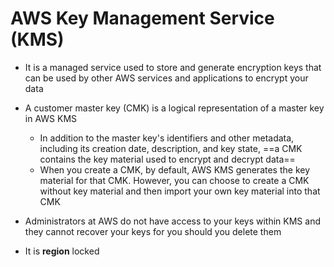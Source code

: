 # AWS Key Management Service (KMS)

- It is a managed service used to store and generate encryption keys that can be used by other AWS services and applications to encrypt your data

- A customer master key (CMK) is a logical representation of a master key in AWS KMS
	- In addition to the master key's identifiers and other metadata, including its creation date, description, and key state, ==a CMK contains the key material used to encrypt and decrypt data==
	- When you create a CMK, by default, AWS KMS generates the key material for that CMK. However, you can choose to create a CMK without key material and then import your own key material into that CMK
- Administrators at AWS do not have access to your keys within KMS and they cannot recover your keys for you should you delete them
- It is **region** locked

